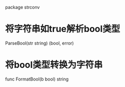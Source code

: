 package strconv

# 将字符串如true解析bool类型
ParseBool(str string) (bool, error)

# 将bool类型转换为字符串
func FormatBool(b bool) string 
